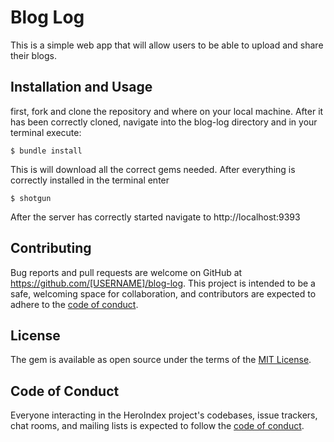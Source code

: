 # Blog Log 
This is a simple web app that will allow users to be able to upload and share their blogs.

## Installation and Usage
first, fork and clone the repository and where on your local machine. After it has been correctly cloned, navigate into the blog-log directory and in your terminal execute:

    $ bundle install 

This is will download all the correct gems needed. After everything is correctly installed in  the terminal enter 
  
    $ shotgun
  
After the server has correctly started navigate to http://localhost:9393

## Contributing

Bug reports and pull requests are welcome on GitHub at https://github.com/[USERNAME]/blog-log. This project is intended to be a safe, welcoming space for collaboration, and contributors are expected to adhere to the [code of conduct](https://github.com/[USERNAME]/blog-log/blob/main/CODE_OF_CONDUCT.md).


## License

The gem is available as open source under the terms of the [MIT License](https://opensource.org/licenses/MIT).

## Code of Conduct

Everyone interacting in the HeroIndex project's codebases, issue trackers, chat rooms, and mailing lists is expected to follow the [code of conduct](https://github.com/[USERNAME]/blog-log/blob/main/CODE_OF_CONDUCT.md).
